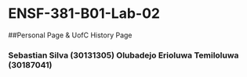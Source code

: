 # ENSF-381-B01-Lab-02
##Personal Page & UofC History Page

### Sebastian Silva (30131305) Olubadejo Erioluwa Temiloluwa (30187041)
